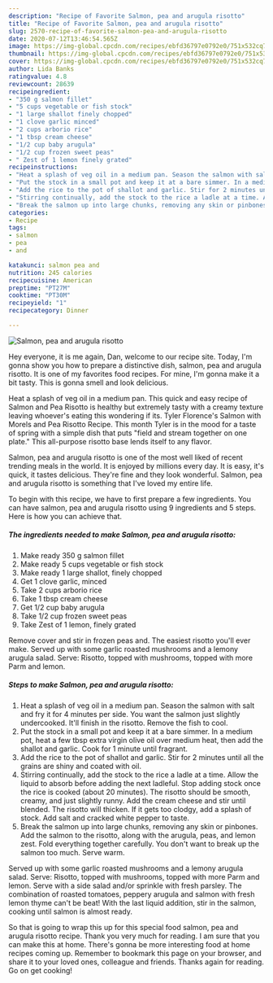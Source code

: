 ```yaml
---
description: "Recipe of Favorite Salmon, pea and arugula risotto"
title: "Recipe of Favorite Salmon, pea and arugula risotto"
slug: 2570-recipe-of-favorite-salmon-pea-and-arugula-risotto
date: 2020-07-12T13:46:54.565Z
image: https://img-global.cpcdn.com/recipes/ebfd36797e0792e0/751x532cq70/salmon-pea-and-arugula-risotto-recipe-main-photo.jpg
thumbnail: https://img-global.cpcdn.com/recipes/ebfd36797e0792e0/751x532cq70/salmon-pea-and-arugula-risotto-recipe-main-photo.jpg
cover: https://img-global.cpcdn.com/recipes/ebfd36797e0792e0/751x532cq70/salmon-pea-and-arugula-risotto-recipe-main-photo.jpg
author: Lida Banks
ratingvalue: 4.8
reviewcount: 28639
recipeingredient:
- "350 g salmon fillet"
- "5 cups vegetable or fish stock"
- "1 large shallot finely chopped"
- "1 clove garlic minced"
- "2 cups arborio rice"
- "1 tbsp cream cheese"
- "1/2 cup baby arugula"
- "1/2 cup frozen sweet peas"
- " Zest of 1 lemon finely grated"
recipeinstructions:
- "Heat a splash of veg oil in a medium pan. Season the salmon with salt and fry it for 4 minutes per side. You want the salmon just slightly undercooked. It&#39;ll finish in the risotto. Remove the fish to cool."
- "Put the stock in a small pot and keep it at a bare simmer. In a medium pot, heat a few tbsp extra virgin olive oil over medium heat, then add the shallot and garlic. Cook for 1 minute until fragrant."
- "Add the rice to the pot of shallot and garlic. Stir for 2 minutes until all the grains are shiny and coated with oil."
- "Stirring continually, add the stock to the rice a ladle at a time. Allow the liquid to absorb before adding the next ladleful. Stop adding stock once the rice is cooked (about 20 minutes). The risotto should be smooth, creamy, and just slightly runny. Add the cream cheese and stir until blended. The risotto will thicken. If it gets too clodgy, add a splash of stock. Add salt and cracked white pepper to taste."
- "Break the salmon up into large chunks, removing any skin or pinbones. Add the salmon to the risotto, along with the arugula, peas, and lemon zest. Fold everything together carefully. You don&#39;t want to break up the salmon too much. Serve warm."
categories:
- Recipe
tags:
- salmon
- pea
- and

katakunci: salmon pea and 
nutrition: 245 calories
recipecuisine: American
preptime: "PT27M"
cooktime: "PT30M"
recipeyield: "1"
recipecategory: Dinner

---
```



![Salmon, pea and arugula risotto](https://img-global.cpcdn.com/recipes/ebfd36797e0792e0/751x532cq70/salmon-pea-and-arugula-risotto-recipe-main-photo.jpg)

Hey everyone, it is me again, Dan, welcome to our recipe site. Today, I'm gonna show you how to prepare a distinctive dish, salmon, pea and arugula risotto. It is one of my favorites food recipes. For mine, I'm gonna make it a bit tasty. This is gonna smell and look delicious.

Heat a splash of veg oil in a medium pan. This quick and easy recipe of Salmon and Pea Risotto is healthy but extremely tasty with a creamy texture leaving whoever&#39;s eating this wondering if its. Tyler Florence&#39;s Salmon with Morels and Pea Risotto Recipe. This month Tyler is in the mood for a taste of spring with a simple dish that puts &#34;field and stream together on one plate.&#34; This all-purpose risotto base lends itself to any flavor.

Salmon, pea and arugula risotto is one of the most well liked of recent trending meals in the world. It is enjoyed by millions every day. It is easy, it's quick, it tastes delicious. They're fine and they look wonderful. Salmon, pea and arugula risotto is something that I've loved my entire life.


To begin with this recipe, we have to first prepare a few ingredients. You can have salmon, pea and arugula risotto using 9 ingredients and 5 steps. Here is how you can achieve that.

<!--inarticleads1-->

##### The ingredients needed to make Salmon, pea and arugula risotto:

1. Make ready 350 g salmon fillet
1. Make ready 5 cups vegetable or fish stock
1. Make ready 1 large shallot, finely chopped
1. Get 1 clove garlic, minced
1. Take 2 cups arborio rice
1. Take 1 tbsp cream cheese
1. Get 1/2 cup baby arugula
1. Take 1/2 cup frozen sweet peas
1. Take  Zest of 1 lemon, finely grated


Remove cover and stir in frozen peas and. The easiest risotto you&#39;ll ever make. Served up with some garlic roasted mushrooms and a lemony arugula salad. Serve: Risotto, topped with mushrooms, topped with more Parm and lemon. 

<!--inarticleads2-->

##### Steps to make Salmon, pea and arugula risotto:

1. Heat a splash of veg oil in a medium pan. Season the salmon with salt and fry it for 4 minutes per side. You want the salmon just slightly undercooked. It&#39;ll finish in the risotto. Remove the fish to cool.
1. Put the stock in a small pot and keep it at a bare simmer. In a medium pot, heat a few tbsp extra virgin olive oil over medium heat, then add the shallot and garlic. Cook for 1 minute until fragrant.
1. Add the rice to the pot of shallot and garlic. Stir for 2 minutes until all the grains are shiny and coated with oil.
1. Stirring continually, add the stock to the rice a ladle at a time. Allow the liquid to absorb before adding the next ladleful. Stop adding stock once the rice is cooked (about 20 minutes). The risotto should be smooth, creamy, and just slightly runny. Add the cream cheese and stir until blended. The risotto will thicken. If it gets too clodgy, add a splash of stock. Add salt and cracked white pepper to taste.
1. Break the salmon up into large chunks, removing any skin or pinbones. Add the salmon to the risotto, along with the arugula, peas, and lemon zest. Fold everything together carefully. You don&#39;t want to break up the salmon too much. Serve warm.


Served up with some garlic roasted mushrooms and a lemony arugula salad. Serve: Risotto, topped with mushrooms, topped with more Parm and lemon. Serve with a side salad and/or sprinkle with fresh parsley. The combination of roasted tomatoes, peppery arugula and salmon with fresh lemon thyme can&#39;t be beat! With the last liquid addition, stir in the salmon, cooking until salmon is almost ready. 

So that is going to wrap this up for this special food salmon, pea and arugula risotto recipe. Thank you very much for reading. I am sure that you can make this at home. There's gonna be more interesting food at home recipes coming up. Remember to bookmark this page on your browser, and share it to your loved ones, colleague and friends. Thanks again for reading. Go on get cooking!
